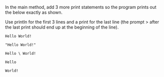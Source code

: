 In the main method, add 3 more print statements so the program prints out the below exactly as shown.

Use println for the first 3 lines and a print for the last line (the prompt > after the last print should end up at the beginning of the line).

```
Hello World!
```

```
"Hello World!"
```

```
Hello \ World!
```

```
Hello
```

```
World!
```

